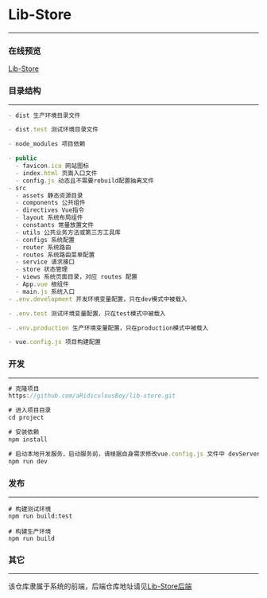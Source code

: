 # Lib-Store

------

### 在线预览

[Lib-Store](http://119.91.214.15:1024/)

### 目录结构

------

```javascript
- dist 生产环境目录文件

- dist.test 测试环境目录文件

- node_modules 项目依赖

- public
  - favicon.ico 网站图标
  - index.html 页面入口文件
  - config.js 动态且不需要rebuild配置抽离文件
- src
  - assets 静态资源目录
  - components 公共组件
  - directives Vue指令
  - layout 系统布局组件
  - constants 常量放置文件
  - utils 公共业务方法或第三方工具库
  - configs 系统配置
  - router 系统路由
  - routes 系统路由菜单配置
  - service 请求接口
  - store 状态管理
  - views 系统页面目录，对应 routes 配置
  - App.vue 根组件
  - main.js 系统入口
- .env.development 开发环境变量配置，只在dev模式中被载入

- .env.test 测试环境变量配置，只在test模式中被载入

- .env.production 生产环境变量配置，只在production模式中被载入

- vue.config.js 项目构建配置
```

###  开发

------

```javascript
# 克隆项目
https://github.com/aRidiculousBoy/lib-store.git

# 进入项目目录
cd project

# 安装依赖
npm install

# 启动本地开发服务，启动服务前，请根据自身需求修改vue.config.js 文件中 devServer 的 host 及 port 配置
npm run dev
```

### 发布

------

```
# 构建测试环境
npm run build:test

# 构建生产环境
npm run build
```

### 其它

------

该仓库隶属于系统的前端，后端仓库地址请见[Lib-Store后端](https://github.com/SnailQxQ/netDisk)

